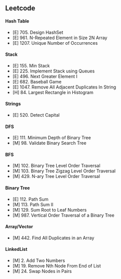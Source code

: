 ## Leetcode
#### Hash Table
- [E] 705.   Design HashSet
- [E] 961.   N-Repeated Element in Size 2N Array
- [E] 1207.  Unique Number of Occurrences

#### Stack
- [E] 155.   Min Stack
- [E] 225.   Implement Stack using Queues
- [E] 496.   Next Greater Element I
- [E] 682.   Baseball Game
- [E] 1047.  Remove All Adjacent Duplicates In String
- [H] 84.    Largest Rectangle in Histogram

#### Strings
- [E] 520.   Detect Capital

#### DFS
- [E] 111.   Minimum Depth of Binary Tree
- [M] 98.    Validate Binary Search Tree

#### BFS
- [M] 102.   Binary Tree Level Order Traversal
- [M] 103.   Binary Tree Zigzag Level Order Traversal
- [M] 429.   N-ary Tree Level Order Traversal

#### Binary Tree
- [E] 112.   Path Sum
- [M] 113.   Path Sum II
- [M] 129.   Sum Root to Leaf Numbers
- [M] 987.   Vertical Order Traversal of a Binary Tree

#### Array/Vector
- [M] 442.   Find All Duplicates in an Array

#### LinkedList
- [M] 2.     Add Two Numbers
- [M] 19.    Remove Nth Node From End of List
- [M] 24.    Swap Nodes in Pairs